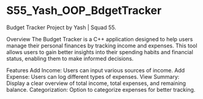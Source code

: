 # S55_Yash_OOP_BdgetTracker
Budget Tracker
Project by Yash | Squad 55.

Overview
The Budget Tracker is a C++ application designed to help users manage their personal finances by tracking income and expenses. This tool allows users to gain better insights into their spending habits and financial status, enabling them to make informed decisions.

Features
Add Income: Users can input various sources of income.
Add Expense: Users can log different types of expenses.
View Summary: Display a clear overview of total income, total expenses, and remaining balance.
Categorization: Option to categorize expenses for better tracking.
